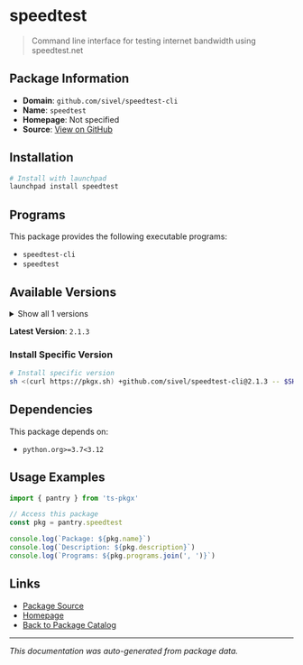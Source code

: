 # speedtest

> Command line interface for testing internet bandwidth using speedtest.net

## Package Information

- **Domain**: `github.com/sivel/speedtest-cli`
- **Name**: `speedtest`
- **Homepage**: Not specified
- **Source**: [View on GitHub](https://github.com/pkgxdev/pantry/tree/main/projects/github.com/sivel/speedtest-cli/package.yml)

## Installation

```bash
# Install with launchpad
launchpad install speedtest
```

## Programs

This package provides the following executable programs:

- `speedtest-cli`
- `speedtest`

## Available Versions

<details>
<summary>Show all 1 versions</summary>

- `2.1.3`

</details>

**Latest Version**: `2.1.3`

### Install Specific Version

```bash
# Install specific version
sh <(curl https://pkgx.sh) +github.com/sivel/speedtest-cli@2.1.3 -- $SHELL -i
```

## Dependencies

This package depends on:

- `python.org>=3.7<3.12`

## Usage Examples

```typescript
import { pantry } from 'ts-pkgx'

// Access this package
const pkg = pantry.speedtest

console.log(`Package: ${pkg.name}`)
console.log(`Description: ${pkg.description}`)
console.log(`Programs: ${pkg.programs.join(', ')}`)
```

## Links

- [Package Source](https://github.com/pkgxdev/pantry/tree/main/projects/github.com/sivel/speedtest-cli/package.yml)
- [Homepage](#)
- [Back to Package Catalog](../../../package-catalog.md)

---

*This documentation was auto-generated from package data.*
